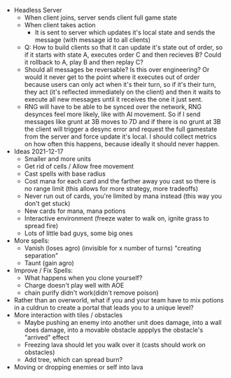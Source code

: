 - Headless Server
  - When client joins, server sends client full game state
  - When client takes action
    - It is sent to server which updates it's local state and sends the message (with message id to all clients)
  - Q: How to build clients so that it can update it's state out of order, so if it starts with state A, executes order C and then recieves B? Could it rollback to A, play B and then replay C?
  - Should all messages be reversable?  Is this over engineering? Or would it never get to the point where it executes out of order because users can only act when it's their turn, so if it's their turn, they act (it's reflected immediately on the client) and then it waits to execute all new messages until it receives the one it just sent.
  - RNG will have to be able to be synced over the network, RNG desynces feel more likely, like with AI movement.  So if I send messages like grunt at 3B moves to 7D and if there is no grunt at 3B the client will trigger a desync error and request the full gamestate from the server and 
  force update it's local.  I should collect metrics on how often this happens, because ideally it should never happen. 
- Ideas 2021-12-17
  - Smaller and more units
  - Get rid of cells  / Allow free movement
  - Cast spells with base radius
  - Cost mana for each card and the farther away you cast so there is no range limit (this allows for more strategy, more tradeoffs)
  - Never run out of cards, you're limited by mana instead (this way you don't get stuck)
  - New cards for mana, mana potions
  - Interactive environment (freeze water to walk on, ignite grass to spread fire)
  - Lots of little bad guys, some big ones
- More spells:
  - Vanish (loses agro) (invisible for x number of turns) "creating separation"
  - Taunt (gain agro)
- Improve / Fix Spells:
  - What happens when you clone yourself?
  - Charge doesn't play well with AOE
  - chain purify didn't work(didn't remove poison)
- Rather than an overworld, what if you and your team have to mix potions in a culdrun to create a portal that leads you to a unique level?
- More interaction with tiles / obstacles
  - Maybe pushing an enemy into another unit does damage, into a wall does damage, into a movable obstacle appplys the obstacle's "arrived" effect
  - Freezing lava should let you walk over it (casts should work on obstacles)
  - Add tree, which can spread burn?
- Moving or dropping enemies or self into lava